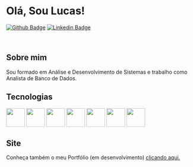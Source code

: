 # Olá, Sou Lucas!

[![Github Badge](https://img.shields.io/badge/-Github-000?style=flat-square&logo=Github&logoColor=white&link=https://github.com/LucasLorran22/LucasLorran22)](https://github.com/LucasLorran22/LucasLorran22)
[![Linkedin Badge](https://img.shields.io/badge/-LinkedIn-blue?style=flat-square&logo=Linkedin&logoColor=white&link=https://www.linkedin.com/in/lucas-lorran-344726131/)](https://www.linkedin.com/in/lucas-lorran-344726131/)

</br>

## Sobre mim
Sou formado em Análise e Desenvolvimento de Sistemas e trabalho como Analista de Banco de Dados.</br>


## Tecnologias
<div display="flex">

<!-- Icon HTML -->
<img src="https://cdn-icons-png.flaticon.com/512/136/136528.png" width="50" height="50">

<!-- Icon CSS -->
<img src="https://cdn-icons-png.flaticon.com/512/136/136527.png" width="50" height="50">

<!-- Icon JavaScript -->
<img src="https://cdn-icons-png.flaticon.com/512/136/136530.png" width="50" height="50">

<!-- Icon MySQL -->
<img src="https://cdn-icons-png.flaticon.com/512/7207/7207175.png" width="50" height="50">

<!-- Icon Dart -->
<img src="https://avatars1.githubusercontent.com/u/1609975?s=200&v=4" width="50" height="50">

<!-- Icon Flutter -->
<img src="https://gblobscdn.gitbook.com/spaces%2F-LanYWbVFl837-fblbH8%2Favatar.png?alt=media" width="50" height="50">

<!-- Icon JAVA -->
<img src="https://cdn-icons-png.flaticon.com/512/1183/1183618.png" width="50" height="50">

</div>


## Site

Conheça também o meu Portfólio (em desenvolvimento) <a href="https://lucaslorran22.github.io/Projeto_Portfolio_Web/" target="_blank">clicando aqui.</a>
